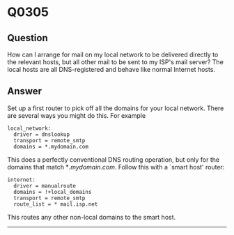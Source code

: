 Q0305
=====

Question
--------

How can I arrange for mail on my local network to be delivered directly
to the relevant hosts, but all other mail to be sent to my ISP's mail
server? The local hosts are all DNS-registered and behave like normal
Internet hosts.

Answer
------

Set up a first router to pick off all the domains for your local
network. There are several ways you might do this. For example

    local_network:
      driver = dnslookup
      transport = remote_smtp
      domains = *.mydomain.com

This does a perfectly conventional DNS routing operation, but only for
the domains that match \**.mydomain.com*. Follow this with a \`smart
host' router:

    internet:
      driver = manualroute
      domains = !+local_domains
      transport = remote_smtp
      route_list = * mail.isp.net

This routes any other non-local domains to the smart host.

* * * * *
